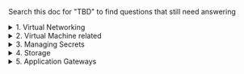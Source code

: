 Search this doc for "TBD" to find questions that still need answering 

<details><summary>1. Virtual Networking</summary>

# Azure DNS and vnets
By default, when you create a virtual machine that's linked to a private zone as a **registration virtual network**, does the VM get added to DNS as an A record?
   - Yes, automaticlaly
   - https://docs.microsoft.com/en-us/azure/dns/private-dns-overview
   - By default, registration virtual networks also act as name resolution networks

# vnet Peering
1. **When a peering status says "Disconnected", how to resolve?**
   - Delete and recreate
  
2. What does **Gateway Transit disabled/enabled do**?
   - For a VPN configured with ExpressRoute
   - https://docs.microsoft.com/en-us/azure/virtual-network/virtual-network-peering-overview
   - "Gateway Transit is a peering property that enables a virtual network to utilize a VPN/ExpressRoute gateway in a peered virtual network. Gateway transit works for both cross premises and network-to-network connectivity. Traffic to the gateway (ingress or egress) in the peered virtual network incurs virtual network peering charges on the spoke VNet (or non-gateway VNet)"
   
# Default routes
1. By default, can Azure virtual machines connect to the internet?
   - Yes - it is in the default routes
   
# VPNs - Site to Site
1. **What are the steps to change public IP address of on-premise VPN?**
   - 1. Remove the VPN from Azure
   - 2. Modify the local gateway IP Address in Azure vnet gateway config
   - 3. Recreate the VPN connection in Azure
   
# VPNs - Point to site
1. **What are the steps?**
   - https://docs.microsoft.com/en-us/azure/vpn-gateway/vpn-gateway-howto-point-to-site-resource-manager-portal
   - 1. Create an Azure vnet
   - 2. Create an Azure vnet gateway (which includes an Azure gateway subnet)
   - 3. Get a root private/public key certificates
   - 4. Generate a client certificate (a.k.a. "export a certificate") - this is the private cert
   - 5. Configure the vnet gateway/VPN in Azure - Add the client's IP address to the vnet gateway's client address pool, set authentication to Azure certificate, upload public cert.
   - 6. On the user's laptop, install the exported client certificate
   - 7. Generate the download files in Azure -> Download VPN client (https://docs.microsoft.com/en-us/azure/vpn-gateway/point-to-site-vpn-client-configuration-azure-cert)
   - 8. Install on user's laptop
   
   
</details>

<details><summary>2. Virtual Machine related</summary>

1. **How do you move managed data disk to another VM?**
   - Four steps - detach is offline activity but attach is online
   - 1. Stop source vm
   - 2. Detach disk
   - 3. Attach disk to new vm
   - 4. Start source vm
   
# Storage-related

1. **What type of storage is needed to store virtual disk files for Azure VMs?**
   - Gen v1, v2 (not Blob)
   
# Availability related
1. **Which has a higher SLA: Availability Sets or Zones?**
   - Zones - up to 99.99%

</details>



<details><summary>3. Managing Secrets</summary>

1. **ARM deployments - how to make sure password is not stored in plaintext in json file?**
   - Azure Key Vault
    

2. **ARM deployments - what is needed to access Azure Key Vault secret during ARM template deployment?**
   - Access Policy is used if Azure things are talking to other Azure things
   - https://docs.microsoft.com/en-us/azure/azure-resource-manager/templates/template-tutorial-use-key-vault?tabs=CLI
</details>


<details><summary>4. Storage </summary>

1. **What is URL of an Azure File Share?**
   - https://**name_of_storage_acct**.file.core.windows.net/**name_of_file_share**
</details>


<details><summary>5. Application Gateways </summary>

1. **Can App Gateways also load balance?**
   - Yes
</details>
